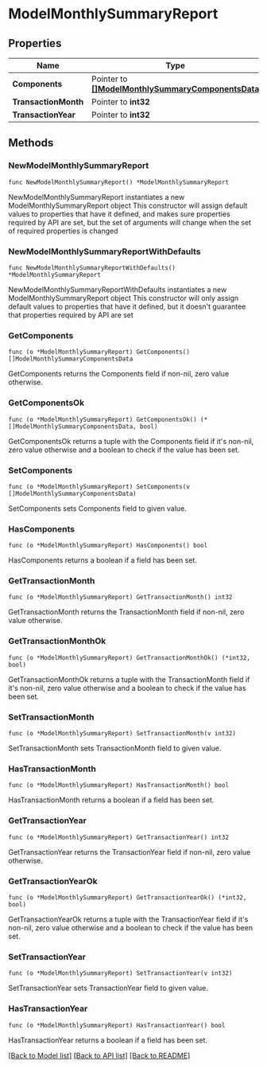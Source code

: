 # ModelMonthlySummaryReport

## Properties

Name | Type | Description | Notes
------------ | ------------- | ------------- | -------------
**Components** | Pointer to [**[]ModelMonthlySummaryComponentsData**](ModelMonthlySummaryComponentsData.md) |  | [optional] 
**TransactionMonth** | Pointer to **int32** |  | [optional] 
**TransactionYear** | Pointer to **int32** |  | [optional] 

## Methods

### NewModelMonthlySummaryReport

`func NewModelMonthlySummaryReport() *ModelMonthlySummaryReport`

NewModelMonthlySummaryReport instantiates a new ModelMonthlySummaryReport object
This constructor will assign default values to properties that have it defined,
and makes sure properties required by API are set, but the set of arguments
will change when the set of required properties is changed

### NewModelMonthlySummaryReportWithDefaults

`func NewModelMonthlySummaryReportWithDefaults() *ModelMonthlySummaryReport`

NewModelMonthlySummaryReportWithDefaults instantiates a new ModelMonthlySummaryReport object
This constructor will only assign default values to properties that have it defined,
but it doesn't guarantee that properties required by API are set

### GetComponents

`func (o *ModelMonthlySummaryReport) GetComponents() []ModelMonthlySummaryComponentsData`

GetComponents returns the Components field if non-nil, zero value otherwise.

### GetComponentsOk

`func (o *ModelMonthlySummaryReport) GetComponentsOk() (*[]ModelMonthlySummaryComponentsData, bool)`

GetComponentsOk returns a tuple with the Components field if it's non-nil, zero value otherwise
and a boolean to check if the value has been set.

### SetComponents

`func (o *ModelMonthlySummaryReport) SetComponents(v []ModelMonthlySummaryComponentsData)`

SetComponents sets Components field to given value.

### HasComponents

`func (o *ModelMonthlySummaryReport) HasComponents() bool`

HasComponents returns a boolean if a field has been set.

### GetTransactionMonth

`func (o *ModelMonthlySummaryReport) GetTransactionMonth() int32`

GetTransactionMonth returns the TransactionMonth field if non-nil, zero value otherwise.

### GetTransactionMonthOk

`func (o *ModelMonthlySummaryReport) GetTransactionMonthOk() (*int32, bool)`

GetTransactionMonthOk returns a tuple with the TransactionMonth field if it's non-nil, zero value otherwise
and a boolean to check if the value has been set.

### SetTransactionMonth

`func (o *ModelMonthlySummaryReport) SetTransactionMonth(v int32)`

SetTransactionMonth sets TransactionMonth field to given value.

### HasTransactionMonth

`func (o *ModelMonthlySummaryReport) HasTransactionMonth() bool`

HasTransactionMonth returns a boolean if a field has been set.

### GetTransactionYear

`func (o *ModelMonthlySummaryReport) GetTransactionYear() int32`

GetTransactionYear returns the TransactionYear field if non-nil, zero value otherwise.

### GetTransactionYearOk

`func (o *ModelMonthlySummaryReport) GetTransactionYearOk() (*int32, bool)`

GetTransactionYearOk returns a tuple with the TransactionYear field if it's non-nil, zero value otherwise
and a boolean to check if the value has been set.

### SetTransactionYear

`func (o *ModelMonthlySummaryReport) SetTransactionYear(v int32)`

SetTransactionYear sets TransactionYear field to given value.

### HasTransactionYear

`func (o *ModelMonthlySummaryReport) HasTransactionYear() bool`

HasTransactionYear returns a boolean if a field has been set.


[[Back to Model list]](../README.md#documentation-for-models) [[Back to API list]](../README.md#documentation-for-api-endpoints) [[Back to README]](../README.md)


